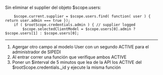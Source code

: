 
Sin eliminar el supplier del objeto $scope.users:

```
	$scope.current.supplier = $scope.users.find( function( user ) { return user.admin === true });
	if ( $rootScope.credentials.admin ) { // supplier logged
		$scope.selectedClientModel = $scope.users[0].admin ? $scope.users[1] : $scope.users[0];
```


***********************************************************************************************

1. Agergar otro campo al modelo User con un segundo ACTIVE para el administrador de SIPEDI
2. Al entrar correr una función que verifique ambos ACTIVE
3. Poner un $interval de 5 minutos que lea de la API los ACTIVE del $rootScope.credentials._id y ejecute la misma función




